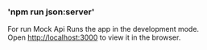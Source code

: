 ### 'npm run json:server'
For run Mock Api
Runs the app in the development mode.<br>
Open [http://localhost:3000](http://localhost:3000) to view it in the browser.